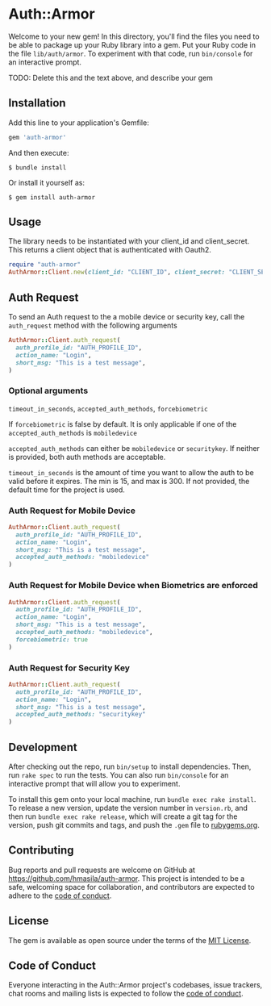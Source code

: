 # Auth::Armor

Welcome to your new gem! In this directory, you'll find the files you need to be able to package up your Ruby library into a gem. Put your Ruby code in the file `lib/auth/armor`. To experiment with that code, run `bin/console` for an interactive prompt.

TODO: Delete this and the text above, and describe your gem

## Installation

Add this line to your application's Gemfile:

```ruby
gem 'auth-armor'
```

And then execute:

    $ bundle install

Or install it yourself as:

    $ gem install auth-armor

## Usage

The library needs to be instantiated with your client_id and client_secret. This returns a client object that is authenticated with Oauth2.

```ruby
require "auth-armor"
AuthArmor::Client.new(client_id: "CLIENT_ID", client_secret: "CLIENT_SECRET")

```


## Auth Request

To send an Auth request to the a mobile device or security key, call the `auth_request` method with the following arguments

```ruby
AuthArmor::Client.auth_request(
  auth_profile_id: "AUTH_PROFILE_ID",
  action_name: "Login",
  short_msg: "This is a test message",
)
```

### Optional arguments

`timeout_in_seconds`, `accepted_auth_methods`, `forcebiometric`

If `forcebiometric` is false by default. It is only applicable if one of the `accepted_auth_methods` is `mobiledevice`

`accepted_auth_methods` can either be `mobiledevice` or `securitykey`. If neither is provided, both auth methods are acceptable.

`timeout_in_seconds` is the amount of time you want to allow the auth to be valid before it expires. The min is 15, and max is 300. If not provided, the default time for the project is used.


### Auth Request for Mobile Device

```ruby
AuthArmor::Client.auth_request(
  auth_profile_id: "AUTH_PROFILE_ID",
  action_name: "Login",
  short_msg: "This is a test message",
  accepted_auth_methods: "mobiledevice"
)
```

### Auth Request for Mobile Device when Biometrics are enforced

```ruby
AuthArmor::Client.auth_request(
  auth_profile_id: "AUTH_PROFILE_ID",
  action_name: "Login",
  short_msg: "This is a test message",
  accepted_auth_methods: "mobiledevice",
  forcebiometric: true
)
```

### Auth Request for Security Key

```ruby
AuthArmor::Client.auth_request(
  auth_profile_id: "AUTH_PROFILE_ID",
  action_name: "Login",
  short_msg: "This is a test message",
  accepted_auth_methods: "securitykey"
)
```

## Development

After checking out the repo, run `bin/setup` to install dependencies. Then, run `rake spec` to run the tests. You can also run `bin/console` for an interactive prompt that will allow you to experiment.

To install this gem onto your local machine, run `bundle exec rake install`. To release a new version, update the version number in `version.rb`, and then run `bundle exec rake release`, which will create a git tag for the version, push git commits and tags, and push the `.gem` file to [rubygems.org](https://rubygems.org).

## Contributing

Bug reports and pull requests are welcome on GitHub at https://github.com/hmasila/auth-armor. This project is intended to be a safe, welcoming space for collaboration, and contributors are expected to adhere to the [code of conduct](https://github.com/hmasila/auth-armor/blob/master/CODE_OF_CONDUCT.md).


## License

The gem is available as open source under the terms of the [MIT License](https://opensource.org/licenses/MIT).

## Code of Conduct

Everyone interacting in the Auth::Armor project's codebases, issue trackers, chat rooms and mailing lists is expected to follow the [code of conduct](https://github.com/hmasila/auth-armor/blob/master/CODE_OF_CONDUCT.md).

